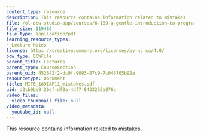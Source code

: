 ```yaml
---
content_type: resource
description: This resource contains information related to mistakes.
file: /ol-ocw-studio-app/courses/6-189-a-gentle-introduction-to-programming-using-python-january-iap-2011/d2cb9be926efdf0a4df78433255a876c_MIT6_189IAP11_mistakes.pdf
file_size: 119486
file_type: application/pdf
learning_resource_types:
- Lecture Notes
license: https://creativecommons.org/licenses/by-nc-sa/4.0/
ocw_type: OCWFile
parent_title: Lectures
parent_type: CourseSection
parent_uid: 452642f2-dc9f-9093-87c9-7c046705b92a
resourcetype: Document
title: MIT6_189IAP11_mistakes.pdf
uid: d2cb9be9-26ef-df0a-4df7-8433255a876c
video_files:
  video_thumbnail_file: null
video_metadata:
  youtube_id: null
---
```

This resource contains information related to mistakes.